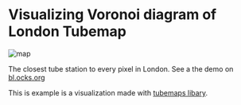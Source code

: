 # Visualizing Voronoi diagram of London Tubemap

![map](https://raw.githubusercontent.com/nicola/tubemaps/master/examples/voronoi/thumbnail.png)

The closest tube station to every pixel in London. See a the demo on [bl.ocks.org](http://bl.ocks.org/nicola/10e25b18aca0bc05b192)

This is example is a visualization made with [tubemaps libary](http://github.com/nicola/tubemaps).

